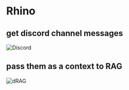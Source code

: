 # Rhino

## get discord channel messages
![Discord](https://res.cloudinary.com/dzd5mddlm/image/upload/v1735500458/Discord/ftavcrsljby5a6z20kzj.png)
## pass them as a context to RAG
![dRAG](https://res.cloudinary.com/dzd5mddlm/image/upload/v1735500264/Discord/ffmh3cr7ol8ciggjttio.png)
